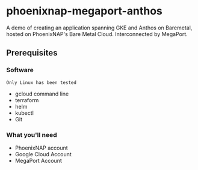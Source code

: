 # phoenixnap-megaport-anthos
A demo of creating an application spanning GKE and Anthos on Baremetal, hosted on PhoenixNAP's Bare Metal Cloud. Interconnected by MegaPort.

## Prerequisites 
### Software
`Only Linux has been tested`
* gcloud command line
* terraform
* helm
* kubectl
* Git

### What you'll need
* PhoenixNAP account
* Google Cloud Account
* MegaPort Account
